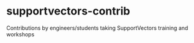 # supportvectors-contrib
Contributions by engineers/students taking SupportVectors training and workshops

